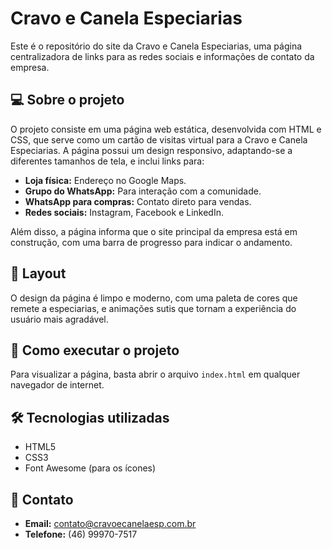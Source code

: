 # Cravo e Canela Especiarias

Este é o repositório do site da Cravo e Canela Especiarias, uma página centralizadora de links para as redes sociais e informações de contato da empresa.

## 💻 Sobre o projeto

O projeto consiste em uma página web estática, desenvolvida com HTML e CSS, que serve como um cartão de visitas virtual para a Cravo e Canela Especiarias. A página possui um design responsivo, adaptando-se a diferentes tamanhos de tela, e inclui links para:

*   **Loja física:** Endereço no Google Maps.
*   **Grupo do WhatsApp:** Para interação com a comunidade.
*   **WhatsApp para compras:** Contato direto para vendas.
*   **Redes sociais:** Instagram, Facebook e LinkedIn.

Além disso, a página informa que o site principal da empresa está em construção, com uma barra de progresso para indicar o andamento.

## 🎨 Layout

O design da página é limpo e moderno, com uma paleta de cores que remete a especiarias, e animações sutis que tornam a experiência do usuário mais agradável.

## 🚀 Como executar o projeto

Para visualizar a página, basta abrir o arquivo `index.html` em qualquer navegador de internet.

## 🛠️ Tecnologias utilizadas

*   HTML5
*   CSS3
*   Font Awesome (para os ícones)

## 🤝 Contato

*   **Email:** contato@cravoecanelaesp.com.br
*   **Telefone:** (46) 99970-7517
